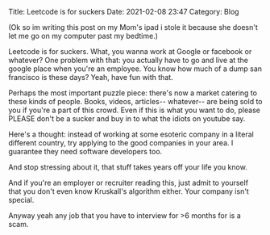 Title: Leetcode is for suckers
Date: 2021-02-08 23:47
Category: Blog

(Ok so im writing this post on my Mom's ipad i stole it because she doesn't let me go on my computer past my bedtime.)

Leetcode is for suckers. What, you wanna work at Google or facebook or whatever? One problem with that: you actually have to go and live at the google place when you're an employee. You know how much of a dump san francisco is these days? Yeah, have fun with that.

Perhaps the most important puzzle piece: there's now a market catering to these kinds of people. Books, videos, articles-- whatever-- are being sold to you if you're a part of this crowd. Even if this is what you want to do, please PLEASE don't be a sucker and buy in to what the idiots on youtube say.

Here's a thought: instead of working at some esoteric company in a literal different country, try applying to the good companies in your area. I guarantee they need software developers too. 

And stop stressing about it, that stuff takes years off your life you know.

And if you're an employer or recruiter reading this, just admit to yourself that you don't even know Kruskall's algorithm either. Your company isn't special.

Anyway yeah any job that you have to interview for >6 months for is a scam.

